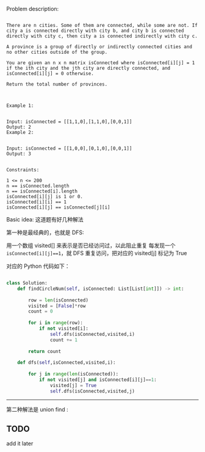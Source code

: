 
Problem description:

```

There are n cities. Some of them are connected, while some are not. If city a is connected directly with city b, and city b is connected directly with city c, then city a is connected indirectly with city c.

A province is a group of directly or indirectly connected cities and no other cities outside of the group.

You are given an n x n matrix isConnected where isConnected[i][j] = 1 if the ith city and the jth city are directly connected, and isConnected[i][j] = 0 otherwise.

Return the total number of provinces.

 

Example 1:


Input: isConnected = [[1,1,0],[1,1,0],[0,0,1]]
Output: 2
Example 2:


Input: isConnected = [[1,0,0],[0,1,0],[0,0,1]]
Output: 3
 

Constraints:

1 <= n <= 200
n == isConnected.length
n == isConnected[i].length
isConnected[i][j] is 1 or 0.
isConnected[i][i] == 1
isConnected[i][j] == isConnected[j][i]

```

Basic idea: 这道题有好几种解法

第一种是最经典的，也就是 DFS:

用一个数组 visited[] 来表示是否已经访问过，以此阻止重复
每发现一个 `isConnected[i][j]==1`，就 DFS 重复访问，把对应的
visited[j] 标记为 True

对应的 Python 代码如下：

```Python

class Solution:
    def findCircleNum(self, isConnected: List[List[int]]) -> int:
        
        row = len(isConnected)
        visited = [False]*row
        count = 0
        
        for i in range(row):
            if not visited[i]:
                self.dfs(isConnected,visited,i)
                count += 1
        
        return count
    
    def dfs(self,isConnected,visited,i):
        
        for j in range(len(isConnected)):
            if not visited[j] and isConnected[i][j]==1:
                visited[j] = True
                self.dfs(isConnected,visited,j)

```

---

第二种解法是 union find :

## TODO 
add it later